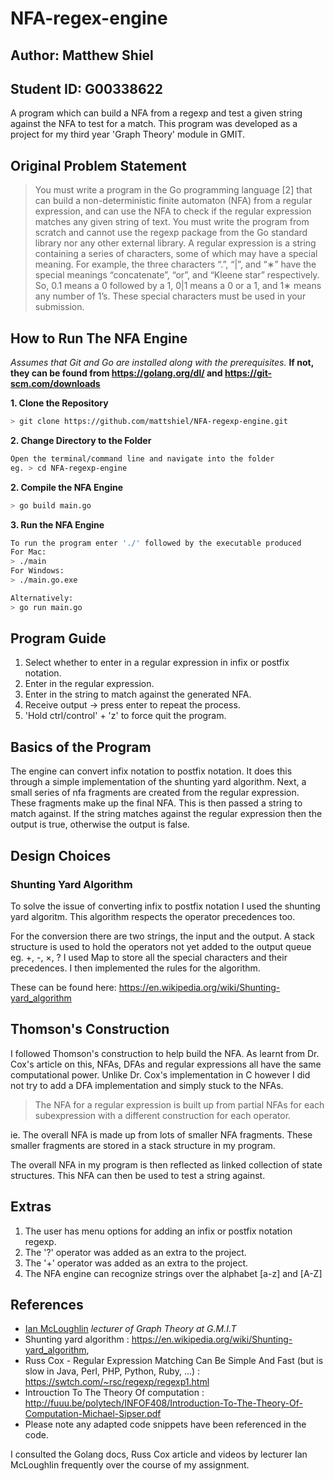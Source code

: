 # NFA-regex-engine

## Author: Matthew Shiel 

## Student ID: G00338622

A program which can build a NFA from a regexp and test a given string against the NFA to test for a match. This program was developed as a project for my third year 'Graph Theory' module in GMIT. 

## Original Problem Statement 
> You must write a program in the Go programming language [2] that can build a non-deterministic finite automaton (NFA) from a regular expression, and can use the NFA to check if the regular expression matches any given string of text. You must write the program from scratch and cannot use the regexp package from the Go standard library nor any other external library.
A regular expression is a string containing a series of characters, some of which may have a special meaning. For example, the three characters “.”, “|”, and “∗” have the special meanings “concatenate”, “or”, and “Kleene star” respectively. So, 0.1 means a 0 followed by a 1, 0|1 means a 0 or a 1, and 1∗ means any number of 1’s. These special characters must be used in your submission.

## How to Run The NFA Engine

*Assumes that Git and Go are installed along with the prerequisites.*
**If not, they can be found from https://golang.org/dl/ and https://git-scm.com/downloads**

**1. Clone the Repository**
```bash
> git clone https://github.com/mattshiel/NFA-regexp-engine.git
```
**2. Change Directory to the Folder**

```bash
Open the terminal/command line and navigate into the folder 
eg. > cd NFA-regexp-engine
```

**2. Compile the NFA Engine**

```bash
> go build main.go
```

**3. Run the NFA Engine**

```bash
To run the program enter './' followed by the executable produced
For Mac:
> ./main
For Windows:
> ./main.go.exe

Alternatively:
> go run main.go
```

## Program Guide
1. Select whether to enter in a regular expression in infix or postfix notation.
2. Enter in the regular expression.
3. Enter in the string to match against the generated NFA.
4. Receive output -> press enter to repeat the process.
5. 'Hold ctrl/control' + 'z' to force quit the program.

## Basics of the Program
The engine can convert infix notation to postfix notation. It does this through a simple implementation of the shunting yard algorithm. Next, a small series of nfa fragments are created from the regular expression. These fragments make up the final NFA. This is then passed a string to match against. If the string matches against the regular expression then the output is true, otherwise the output is false.

## Design Choices

### Shunting Yard Algorithm
To solve the issue of converting infix to postfix notation I used the shunting yard algoritm.
This algorithm respects the operator precedences too.

For the conversion there are two strings, the input and the output.
A stack structure is used to hold the operators not yet added to the output queue eg. +, -, ×, ?
I used Map to store all the special characters and their precedences.
I then implemented the rules for the algorithm.

These can be found here: https://en.wikipedia.org/wiki/Shunting-yard_algorithm

## Thomson's Construction
I followed Thomson's construction to help build the NFA. As learnt from Dr. Cox's article on this, NFAs, DFAs and regular expressions all have the same computational power. Unlike Dr. Cox's implementation in C however I did not try to add a DFA implementation and simply stuck to the NFAs. 

> The NFA for a regular expression is built up from partial NFAs for each subexpression with a different construction for each operator.

ie. The overall NFA is made up from lots of smaller NFA fragments.
These smaller fragments are stored in a stack structure in my program.

The overall NFA in my program is then reflected as linked collection of state structures. This NFA can then be used to test a string against.

## Extras

1. The user has menu options for adding an infix or postfix notation regexp.
2. The '?' operator was added as an extra to the project.
3. The '+' operator was added as an extra to the project.
4. The NFA engine can recognize strings over the alphabet [a-z] and [A-Z]

## References

* [Ian McLoughlin](https://github.com/ianmcloughlin) *lecturer of Graph Theory at G.M.I.T*
* Shunting yard algorithm :	https://en.wikipedia.org/wiki/Shunting-yard_algorithm,
* Russ Cox - Regular Expression Matching Can Be Simple And Fast 
(but is slow in Java, Perl, PHP, Python, Ruby, ...) : https://swtch.com/~rsc/regexp/regexp1.html
* Introuction To The Theory Of computation : http://fuuu.be/polytech/INFOF408/Introduction-To-The-Theory-Of-Computation-Michael-Sipser.pdf
* Please note any adapted code snippets have been referenced in the code.

I consulted the Golang docs, Russ Cox article and videos by lecturer Ian McLoughlin frequently over the course of my assignment.
